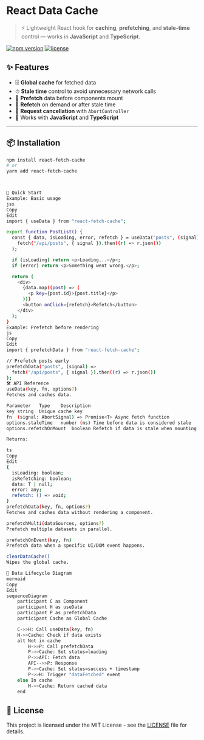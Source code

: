 # React Data Cache

> ⚡ Lightweight React hook for **caching**, **prefetching**, and **stale-time** control — works in **JavaScript** and **TypeScript**.

[![npm version](https://img.shields.io/npm/v/react-fetch-cache.svg)](https://www.npmjs.com/package/react-fetch-cache)
[![license](https://img.shields.io/npm/l/react-fetch-cache.svg)](LICENSE)

## ✨ Features

- 🗄 **Global cache** for fetched data
- ⏱ **Stale time** control to avoid unnecessary network calls
- 🚀 **Prefetch** data before components mount
- 🔄 **Refetch** on demand or after stale time
- 🛑 **Request cancellation** with `AbortController`
- 🎯 Works with **JavaScript** and **TypeScript**

---

## 📦 Installation

```sh
npm install react-fetch-cache
# or
yarn add react-fetch-cache



🚀 Quick Start
Example: Basic usage
jsx
Copy
Edit
import { useData } from "react-fetch-cache";

export function PostList() {
  const { data, isLoading, error, refetch } = useData("posts", (signal) =>
    fetch("/api/posts", { signal }).then((r) => r.json())
  );

  if (isLoading) return <p>Loading...</p>;
  if (error) return <p>Something went wrong.</p>;

  return (
    <div>
      {data.map((post) => (
        <p key={post.id}>{post.title}</p>
      ))}
      <button onClick={refetch}>Refetch</button>
    </div>
  );
}
Example: Prefetch before rendering
js
Copy
Edit
import { prefetchData } from "react-fetch-cache";

// Prefetch posts early
prefetchData("posts", (signal) =>
  fetch("/api/posts", { signal }).then((r) => r.json())
);
🛠 API Reference
useData(key, fn, options?)
Fetches and caches data.

Parameter	Type	Description
key	string	Unique cache key
fn	(signal: AbortSignal) => Promise<T>	Async fetch function
options.staleTime	number (ms)	Time before data is considered stale
options.refetchOnMount	boolean	Refetch if data is stale when mounting

Returns:

ts
Copy
Edit
{
  isLoading: boolean;
  isRefetching: boolean;
  data: T | null;
  error: any;
  refetch: () => void;
}
prefetchData(key, fn, options?)
Fetches and caches data without rendering a component.

prefetchMulti(dataSources, options?)
Prefetch multiple datasets in parallel.

prefetchOnEvent(key, fn)
Prefetch data when a specific UI/DOM event happens.

clearDataCache()
Wipes the global cache.

🔄 Data Lifecycle Diagram
mermaid
Copy
Edit
sequenceDiagram
    participant C as Component
    participant H as useData
    participant P as prefetchData
    participant Cache as Global Cache

    C->>H: Call useData(key, fn)
    H->>Cache: Check if data exists
    alt Not in cache
        H->>P: Call prefetchData
        P->>Cache: Set status=loading
        P->>API: Fetch data
        API-->>P: Response
        P->>Cache: Set status=success + timestamp
        P->>H: Trigger "dataFetched" event
    else In cache
        H->>Cache: Return cached data
    end
```
## 📜 License
This project is licensed under the MIT License - see the [LICENSE](./LICENSE) file for details.
